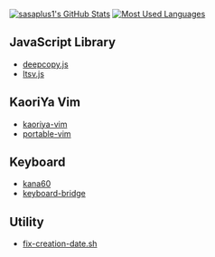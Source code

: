 [![sasaplus1's GitHub Stats](https://github-readme-stats.vercel.app/api?username=sasaplus1&count_private=true&show_icons=true&theme=buefy)](https://github.com/anuraghazra/github-readme-stats)
[![Most Used Languages](https://github-readme-stats.vercel.app/api/top-langs/?username=sasaplus1&layout=compact&theme=buefy)](https://github.com/anuraghazra/github-readme-stats)

## JavaScript Library

- [deepcopy.js](https://github.com/sasaplus1/deepcopy.js)
- [ltsv.js](https://github.com/sasaplus1/ltsv.js)

## KaoriYa Vim

- [kaoriya-vim](https://github.com/sasaplus1/kaoriya-vim)
- [portable-vim](https://github.com/sasaplus1/portable-vim)

## Keyboard

- [kana60](https://github.com/sasaplus1/kana60)
- [keyboard-bridge](https://github.com/sasaplus1/keyboard-bridge)

## Utility

- [fix-creation-date.sh](https://github.com/sasaplus1/fix-creation-date.sh)
